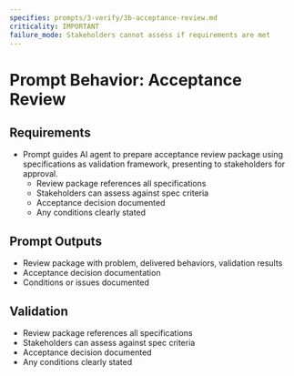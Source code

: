 ```yaml
---
specifies: prompts/3-verify/3b-acceptance-review.md
criticality: IMPORTANT
failure_mode: Stakeholders cannot assess if requirements are met
---
```


# Prompt Behavior: Acceptance Review

## Requirements
- Prompt guides AI agent to prepare acceptance review package using specifications as validation framework, presenting to stakeholders for approval.
  - Review package references all specifications
  - Stakeholders can assess against spec criteria
  - Acceptance decision documented
  - Any conditions clearly stated

## Prompt Outputs

- Review package with problem, delivered behaviors, validation results
- Acceptance decision documentation
- Conditions or issues documented

## Validation

- Review package references all specifications
- Stakeholders can assess against spec criteria
- Acceptance decision documented
- Any conditions clearly stated
